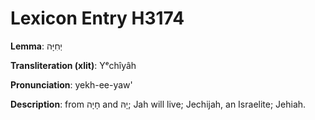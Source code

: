 # Lexicon Entry H3174

**Lemma**: יְחִיָּה

**Transliteration (xlit)**: Yᵉchîyâh

**Pronunciation**: yekh-ee-yaw'

**Description**:
from חָיָה and יָהּ; Jah will live; Jechijah, an Israelite; Jehiah.
